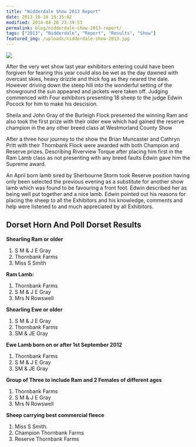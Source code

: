 ```yaml
---
title: "Nidderdale Show 2013 Report"
date: 2013-10-10 19:35:02
modified: 2014-04-28 23:39:53
permalink: blog/nidderdale-show-2013-report/
tags: ["2013", "Nidderdale", "Report", "Results", "Show"]
featured_img: /uploads/nidderdale-show-2013.jpg
---
```


![](/uploads/nidderdale-show-2013.jpg)

After the very wet show last year exhibitors entering could have been forgiven for fearing this year could also be wet as the day dawned with overcast skies, heavy drizzle and thick fog as they neared the dale. However driving down the steep hill into the wonderful setting of the showground the sun appeared and jackets were taken off. Judging commenced with Four exhibitors presenting 18 sheep to the judge Edwin Pocock for him to make his descision.

Sheila and John Gray of the Burleigh Flock presented the winning Ram and also took the first prize with their older ewe which had gained the reserve champion in the any other breed class at Westmorland County Show

After a three hour journey to the show the Brian Muncaster and Cathryn Pritt with their Thornbank Flock were awarded with both Champion and Reserve prizes. Describing Riverview Torque after placing him first in the Ram Lamb class as not presenting with any breed faults Edwin gave him the Supreme award.

An April born lamb sired by Sherbourne Storm took Reserve position having only been selected the previous evening as a substitute for another show lamb which was found to be favouring a front foot. Edwin described her as being well put together and a nice lamb. Edwin pointed out his reasons for placing the sheep to all the Exhibitors and his knowledge, comments and help were listened to and much appreciated by all Exhibitors.

## Dorset Horn And Poll Dorset Results

**Shearling Ram or older**

1. S M &amp; J E Gray
2. Thornbank Farms
3. Miss S Smith

**Ram Lamb:**

1. Thornbank Farms
2. S M &amp; J E Gray
3. Mrs N Rowswell

**Shearling Ewe or older**

1. S M &amp; J E Gray
2. Thornbank Farms
3. SM &amp; JE Gray

**Ewe Lamb born on or after 1st September 2012**

1. Thornbank Farms
2. S M &amp; J E Gray
3. SM &amp; JE Gray

**Group of Three to include Ram and 2 Females of different ages**

1. Thornbank Farms
2. S M &amp; J E Gray
3. Mrs N Rowswell

**Sheep carrying best commercial fleece**

1. Miss S Smith.
2. Champion Thornbank Farms
3. Reserve Thornbank Farms
